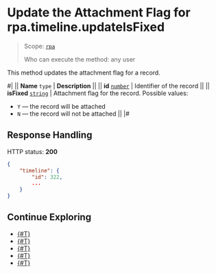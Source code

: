 # Update the Attachment Flag for rpa.timeline.updateIsFixed

> Scope: [`rpa`](../../../scopes/permissions.md)
>
> Who can execute the method: any user

This method updates the attachment flag for a record.

#|
|| **Name**
`type` | **Description** ||
|| **id** 
[`number`](../../../data-types.md) | Identifier of the record ||
|| **isFixed** 
[`string`](../../../data-types.md) | Attachment flag for the record. Possible values:
- `Y` — the record will be attached
- `N` — the record will not be attached ||
|#

## Response Handling

HTTP status: **200**

```json
{
    "timeline": {
        "id": 322,
        ...
    }
}
```

## Continue Exploring 

- [{#T}](./index.md)
- [{#T}](./rpa-timeline-add.md)
- [{#T}](./rpa-timeline-update.md)
- [{#T}](./rpa-timeline-list-for-item.md)
- [{#T}](./rpa-timeline-delete.md)